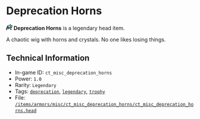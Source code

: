 # Deprecation Horns

<img src="https://raw.githubusercontent.com/Ceterai/Enternia/main/items/armors/misc/ct_misc_deprecation_horns/icon.png" alt="Deprecation Horns icon" loading="lazy" height="16px" width="auto" /> **Deprecation Horns** is a legendary head item.

A chaotic wig with horns and crystals. No one likes losing things.

## Technical Information

- In-game ID: `ct_misc_deprecation_horns`
- Power: `1.0`
- Rarity: `Legendary`
- Tags: [`deprecation`](https://ceterai.github.io/MyEnternia/Wiki/Tags/Deprecation), [`legendary`](https://ceterai.github.io/MyEnternia/Wiki/Tags/Legendary), [`trophy`](https://ceterai.github.io/MyEnternia/Wiki/Tags/Trophy)
- File: [`/items/armors/misc/ct_misc_deprecation_horns/ct_misc_deprecation_horns.head`](https://github.com/Ceterai/Enternia/blob/main/items/armors/misc/ct_misc_deprecation_horns/ct_misc_deprecation_horns.head)

